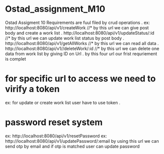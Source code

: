 # Ostad_assignment_M10
Ostad Assigment 10 Requirements are fuul filed by  crud operations .
ex: 
http://localhost:8080/api/v1/createWork //* by this url we can give post body and create a work list .
http://localhost:8080/api/v1/updateStatus/:id  //* by this url we can update work list status by post body . 
http://localhost:8080/api/v1/getAllWorks //* by this url we can read all data . 
http://localhost:8080/api/v1//deleteWork/:id  //* by this url we can delete one data from work list by giving ID on Url .
by this four url our frist requriement is complet 

# for specific url to access we need to virify a token  
ex: for update or create work list user have to use token . 

# password reset system 
ex: http://localhost:8080/api/v1/resetPassword
ex: http://localhost:8080/api/v1/updatePassword/:email 
by using this url we can send otp by email and if otp is matched user can update password 
